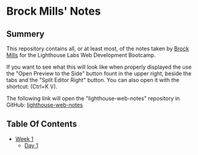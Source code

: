 # Brock Mills' Notes
## Summery
This repository contains all, or at least most, of the notes taken by [Brock Mills](https://github.com/Zanedor) for the Lighthouse Labs Web Development Bootcamp.

If you want to see what this will look like when properly displayed the use the "Open Preview to the Side" button fount in the upper right, beside the tabs and the "Split Editor Right" button. You can also open it with the shortcut: (Ctrl+K V).

The following link will open the "lighthouse-web-notes" repository in GitHub: [lighthouse-web-notes](https://github.com/Zanedor/lighthouse-web-notes)

## Table Of Contents
* [Week 1](/Week_1)
  * [Day 1](/Week_1/Day_1)
  
